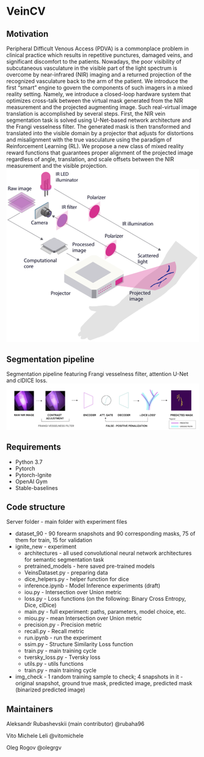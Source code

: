 # VeinCV
## Motivation
Peripheral Difficult Venous Access (PDVA) is a commonplace problem in clinical practice which results in repetitive punctures, damaged veins, and significant discomfort to the patients. Nowadays, the poor visibility of subcutaneous vasculature in the visible part of the light spectrum is overcome by near-infrared (NIR) imaging and a returned projection of the recognized vasculature back to the arm of the patient. We introduce the first “smart” engine to govern the components of such imagers in a mixed reality setting. Namely, we introduce a closed-loop hardware system that optimizes cross-talk between the virtual mask generated from the NIR measurement and the projected augmenting image. Such real-virtual image translation is accomplished by several steps. First, the NIR vein segmentation task is solved using U-Net-based network architecture and the Frangi vesselness filter. The generated mask is then transformed and translated into the visible domain by a projector that adjusts for distortions and misalignment with the true vasculature using the paradigm of Reinforcement Learning (RL). We propose a new class of mixed reality reward functions that guarantees proper alignment of the projected image regardless of angle, translation, and scale offsets between the NIR measurement and the visible projection.
![Experimental setup scheme](https://github.com/cviaai/NIR-VISIBLE-IMAGING-WITH-CNN-RL/blob/master/img/Experimental_setup_scheme.png)
## Segmentation pipeline
Segmentation pipeline featuring Frangi vesselness filter, attention U-Net and clDICE loss.
![Segmentation pipeline](https://github.com/cviaai/NIR-VISIBLE-IMAGING-WITH-CNN-RL/blob/master/img/Segmentation_pipeline.png)
## Requirements
* Python 3.7
* Pytorch
* Pytorch-Ignite
* OpenAI Gym
* Stable-baselines
## Code structure 
Server folder - main folder with experiment files
* dataset_90 - 90 forearm snapshots and 90 corresponding masks, 75 of them for train, 15 for validation
* ignite_new - experiment
  * architectures - all used convolutional neural network architectures for semantic segmentation task
  * pretrained_models - here saved pre-trained models
  * VeinsDataset.py - preparing data
  * dice_helpers.py - helper function for dice
  * inference.ipynb - Model Inference experiments (draft)
  * iou.py - Intersection over Union metric
  * loss.py - Loss functions (on the following: Binary Cross Entropy, Dice, clDice)
  * main.py - full experiment: paths, parameters, model choice, etc.
  * miou.py - mean Intersection over Union metric
  * precision.py - Precision metric
  * recall.py - Recall metric
  * run.ipynb - run the experiment
  * ssim.py - Structure Similarity Loss function
  * train.py - main training cycle
  * tversky_loss.py - Tversky loss
  * utils.py - utils functions
  * train.py - main training cycle
* img_check - 1 random training sample to check; 4 snapshots in it - original snapshot, ground true mask, predicted image, predicted mask (binarized predicted image)
## Maintainers
Aleksandr Rubashevskii (main contributor) @rubaha96

Vito Michele Leli @vitomichele

Oleg Rogov @olegrgv
